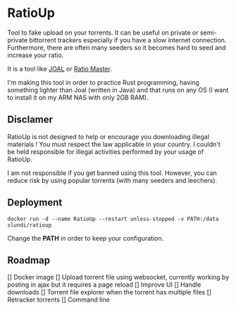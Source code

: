 # RatioUp

Tool to fake upload on your torrents. It can be useful on private or semi-private bittorrent trackers especially if you have a slow internet connection. Furthermore, 
there are often many seeders so it becomes hard to seed and increase your ratio.

It is a tool like [JOAL](https://github.com/anthonyraymond/joal) or [Ratio Master](http://ratiomaster.net/).

I'm making this tool in order to practice Rust programming, having something lighter than Joal (written in Java) and that runs on any OS (I want to install it on my ARM NAS with only 2GB RAM).

## Disclamer

RatioUp is not designed to help or encourage you downloading illegal materials ! You must respect the law applicable in your country. I couldn't be held responsible for illegal activities performed by your usage of RatioUp.

I am not responsible if you get banned using this tool. However, you can reduce risk by using popular torrents (with many seeders and leechers).

## Deployment

```shell
docker run -d --name RatioUp --restart unless-stopped -v PATH:/data slundi/ratioup
```

Change the **PATH** in order to keep your configuration.

## Roadmap

[] Docker image
[] Upload torrent file using websocket, currently working by posting in ajax but it requires a page reload
[] Improve UI
[] Handle downloads
[] Torrent file explorer when the torrent has multiple files
[] Retracker torrents
[] Command line
